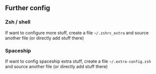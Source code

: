 
## Further config
### Zsh / shell
If want to configure more stuff, create a file `~/.zshrc_extra` and source another file (or directly add stuff there)
### Spaceship
If want to config spaceship extra stuff, create a file `~/.extra-config.zsh` and source another file (or directly add stuff there)
